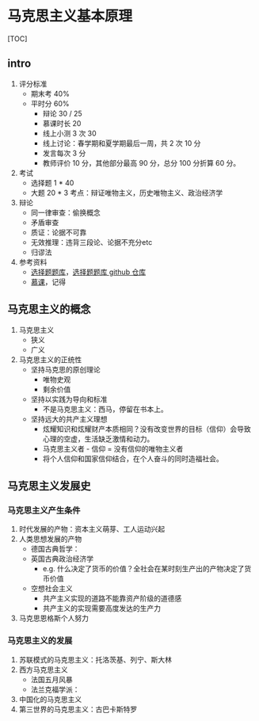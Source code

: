 # 马克思主义基本原理

[TOC]

## intro

1. 评分标准
    - 期末考 40%
    - 平时分 60%
        - 辩论 30 / 25
        - 慕课时长 20
        - 线上小测 3 次 30
        - 线上讨论：春学期和夏学期最后一周，共 2 次 10 分 
        - 发言每次 3 分
        - 教师评价 10 分，其他部分最高 90 分，总分 100 分折算 60 分。
2. 考试
    - 选择题 1 * 40
    - 大题 20 * 3 考点：辩证唯物主义，历史唯物主义、政治经济学
3. 辩论
    - 同一律审查：偷换概念
    - 矛盾审查
    - 质证：论据不可靠
    - 无效推理：违背三段论、论据不充分etc
    - 归谬法
3. 参考资料
    - [选择题题库](https://hggshiwo.github.io/exchelper/index.html#/)，[选择题题库 github 仓库](https://github.com/HGGshiwo/exchelper5)
    - [慕课](https://www.icourse163.org/course/PKU-1003761005?tid=1004001014)，记得

## 马克思主义的概念

1. 马克思主义
    - 狭义
    - 广义
2. 马克思主义的正统性
    - 坚持马克思的原创理论
        - 唯物史观
        - 剩余价值
    - 坚持以实践为导向和标准
        - 不是马克思主义：西马，停留在书本上。
    - 坚持远大的共产主义理想
        - 炫耀知识和炫耀财产本质相同？没有改变世界的目标（信仰）会导致心理的空虚，生活缺乏激情和动力。
        - 马克思主义者 - 信仰 = 没有信仰的唯物主义者
        - 将个人信仰和国家信仰结合，在个人奋斗的同时造福社会。

## 马克思主义发展史

### 马克思主义产生条件

1. 时代发展的产物：资本主义萌芽、工人运动兴起
2. 人类思想发展的产物
    - 德国古典哲学：
    - 英国古典政治经济学
        - e.g. 什么决定了货币的价值？全社会在某时刻生产出的产物决定了货币价值
    - 空想社会主义
        - 共产主义实现的道路不能靠资产阶级的道德感
        - 共产主义的实现需要高度发达的生产力
3. 马克思恩格斯个人努力

### 马克思主义的发展

1. 苏联模式的马克思主义：托洛茨基、列宁、斯大林
2. 西方马克思主义
    - 法国五月风暴
    - 法兰克福学派：
3. 中国化的马克思主义
4. 第三世界的马克思主义：古巴卡斯特罗
